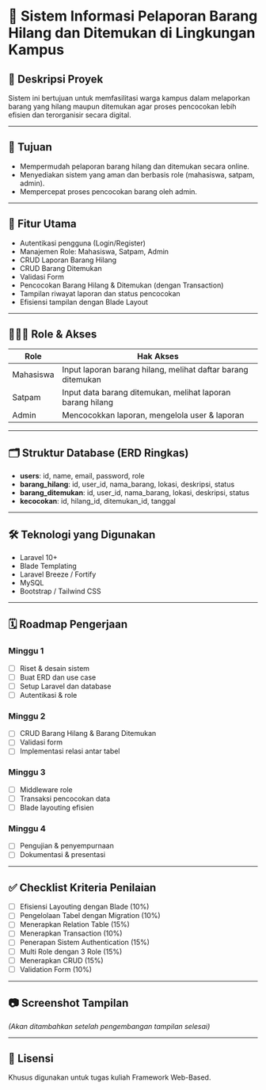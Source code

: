 # 📌 Sistem Informasi Pelaporan Barang Hilang dan Ditemukan di Lingkungan Kampus

## 📖 Deskripsi Proyek
Sistem ini bertujuan untuk memfasilitasi warga kampus dalam melaporkan barang yang hilang maupun ditemukan agar proses pencocokan lebih efisien dan terorganisir secara digital.

---

## 🎯 Tujuan
- Mempermudah pelaporan barang hilang dan ditemukan secara online.
- Menyediakan sistem yang aman dan berbasis role (mahasiswa, satpam, admin).
- Mempercepat proses pencocokan barang oleh admin.

---

## 🚀 Fitur Utama
- Autentikasi pengguna (Login/Register)
- Manajemen Role: Mahasiswa, Satpam, Admin
- CRUD Laporan Barang Hilang
- CRUD Barang Ditemukan
- Validasi Form
- Pencocokan Barang Hilang & Ditemukan (dengan Transaction)
- Tampilan riwayat laporan dan status pencocokan
- Efisiensi tampilan dengan Blade Layout

---

## 🧑‍🤝‍🧑 Role & Akses

| Role      | Hak Akses                                                                 |
|-----------|---------------------------------------------------------------------------|
| Mahasiswa | Input laporan barang hilang, melihat daftar barang ditemukan             |
| Satpam    | Input data barang ditemukan, melihat laporan barang hilang               |
| Admin     | Mencocokkan laporan, mengelola user & laporan                             |

---

## 🗂️ Struktur Database (ERD Ringkas)

- **users**: id, name, email, password, role
- **barang_hilang**: id, user_id, nama_barang, lokasi, deskripsi, status
- **barang_ditemukan**: id, user_id, nama_barang, lokasi, deskripsi, status
- **kecocokan**: id, hilang_id, ditemukan_id, tanggal

---

## 🛠️ Teknologi yang Digunakan

- Laravel 10+
- Blade Templating
- Laravel Breeze / Fortify
- MySQL
- Bootstrap / Tailwind CSS

---

## 🗓️ Roadmap Pengerjaan

### Minggu 1
- [ ] Riset & desain sistem
- [ ] Buat ERD dan use case
- [ ] Setup Laravel dan database
- [ ] Autentikasi & role

### Minggu 2
- [ ] CRUD Barang Hilang & Barang Ditemukan
- [ ] Validasi form
- [ ] Implementasi relasi antar tabel

### Minggu 3
- [ ] Middleware role
- [ ] Transaksi pencocokan data
- [ ] Blade layouting efisien

### Minggu 4
- [ ] Pengujian & penyempurnaan
- [ ] Dokumentasi & presentasi

---

## ✅ Checklist Kriteria Penilaian

- [ ] Efisiensi Layouting dengan Blade (10%)
- [ ] Pengelolaan Tabel dengan Migration (10%)
- [ ] Menerapkan Relation Table (15%)
- [ ] Menerapkan Transaction (10%)
- [ ] Penerapan Sistem Authentication (15%)
- [ ] Multi Role dengan 3 Role (15%)
- [ ] Menerapkan CRUD (15%)
- [ ] Validation Form (10%)

---

## 📷 Screenshot Tampilan
*(Akan ditambahkan setelah pengembangan tampilan selesai)*

---

## 📄 Lisensi
Khusus digunakan untuk tugas kuliah Framework Web-Based.
